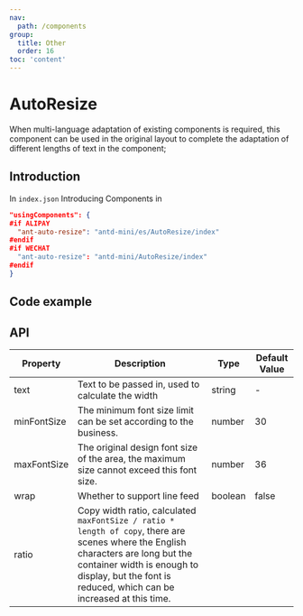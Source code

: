```yaml
---
nav:
  path: /components
group:
  title: Other
  order: 16
toc: 'content'
---
```


# AutoResize

When multi-language adaptation of existing components is required, this component can be used in the original layout to complete the adaptation of different lengths of text in the component;

## Introduction

In `index.json` Introducing Components in

```json
"usingComponents": {
#if ALIPAY
  "ant-auto-resize": "antd-mini/es/AutoResize/index"
#endif
#if WECHAT
  "ant-auto-resize": "antd-mini/AutoResize/index"
#endif
}
```

## Code example

<code src="../../demo/pages/AutoResize/index"></code>

## API

| Property        | Description                                                                                                                    | Type    | Default Value |
| ----------- | ----------------------------------------------------------------------------------------------------------------------- | ------- | ------ |
| text        | Text to be passed in, used to calculate the width                                                                                              | string  | -      |
| minFontSize | The minimum font size limit can be set according to the business.                                                                                      | number  | 30     |
| maxFontSize | The original design font size of the area, the maximum size cannot exceed this font size.                                                                                  | number  | 36     |
| wrap        | Whether to support line feed                                                                                                            | boolean | false  |
| ratio       | Copy width ratio, calculated `maxFontSize / ratio * length of copy`, there are scenes where the English characters are long but the container width is enough to display, but the font is reduced, which can be increased at this time. |
